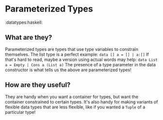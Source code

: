 # Parameterized Types
:datatypes:haskell:

## What are they?
Parameterized types are types that use type variables to constrain themselves.
The list type is a perfect example:
`data [] a = [] | a:[]`
If that's hard to read, maybe a version using actual words may help:
`data List a = Empty | Cons a (List a)`
The presence of a type parameter in the data constructor is what tells us the above are parameterized types!

## How are they useful?
They are handy when you want a container for types, but want the container constrained to certain types.
It's also handy for making variants of flexible data types that are less flexible, like if you wanted a `Tuple` of a particular type!
